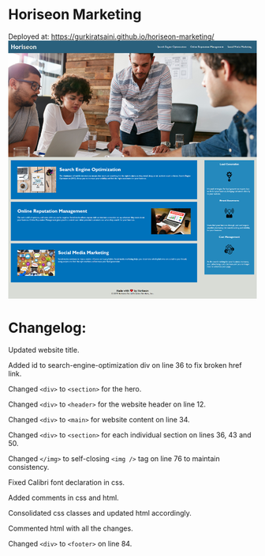 # Horiseon Marketing

Deployed at: https://gurkiratsaini.github.io/horiseon-marketing/
![Home Page](./assets/images/screencapture.png?raw=true)

# Changelog:

Updated website title.

Added id to search-engine-optimization div on line 36 to fix broken href link.

Changed `<div>` to `<section>` for the hero.

Changed `<div>` to `<header>` for the website header on line 12.

Changed `<div>` to `<main>` for website content on line 34.

Changed `<div>` to `<section>` for each individual section on lines 36, 43 and 50.

Changed `</img>` to self-closing `<img />` tag on line 76 to maintain consistency.

Fixed Calibri font declaration in css.

Added comments in css and html.

Consolidated css classes and updated html accordingly.

Commented html with all the changes.

Changed `<div>` to `<footer>` on line 84.